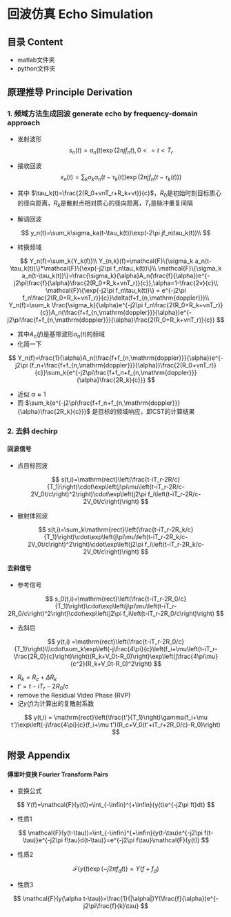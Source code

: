 # 回波仿真 Echo Simulation

## 目录 Content

* matlab文件夹
* python文件夹

## 原理推导 Principle Derivation

### 1. 频域方法生成回波 generate echo by frequency-domain approach

- 发射波形 
  $$
  s_n(t)=a_n(t)\exp(2\pi jf_nt),0<=t<T_r
  $$

- 接收回波 
  $$
  x_n(t)=\sum_k\sigma_k a_n(t-\tau_k(t))\exp(2\pi jf_n(t-\tau_k(t)))
  $$

- 其中 $\tau_k(t)=\frac{2(R_0+vnT_r+R_k+vt)}{c}$，$R_0$是初始时刻目标质心的径向距离，$R_k$是散射点相对质心的径向距离，$T_r$是脉冲重复间隔

- 解调回波

$$
y_n(t)=\sum_k\sigma_ka(t-\tau_k(t))\exp(-2\pi jf_n\tau_k(t))\\
$$

- 转换频域

$$
Y_n(f)=\sum_k{Y_k(f)}\\
Y_{n,k}(f)=\mathcal{F}\{\sigma_k a_n(t-\tau_k(t))\}*\mathcal{F}\{\exp(-j2\pi f_n\tau_k(t))\}\\
\mathcal{F}\{\sigma_k a_n(t-\tau_k(t))\}=\frac{\sigma_k}{\alpha}A_n(\frac{f}{\alpha})e^{-j2\pi\frac{f}{\alpha}\frac{2(R_0+R_k+vnT_r)}{c}},\alpha=1-\frac{2v}{c}\\
\mathcal{F}\{\exp(-j2\pi f_n\tau_k(t))\} = e^{-j2\pi f_n\frac{2(R_0+R_k+vnT_r)}{c}}\delta(f+f_{n,\mathrm{doppler}})\\
Y_n(f)=\sum_k \frac{\sigma_k}{\alpha}e^{-j2\pi f_n\frac{2(R_0+R_k+vnT_r)}{c}}A_n(\frac{f+f_{n,\mathrm{doppler}}}{\alpha})e^{-j2\pi\frac{f+f_{n,\mathrm{doppler}}}{\alpha}\frac{2(R_0+R_k+vnT_r)}{c}}
$$

- 其中$A_n(f)$是基带波形$a_n(t)$的频域
- 化简一下

$$
Y_n(f)=\frac{1}{\alpha}A_n(\frac{f+f_{n,\mathrm{doppler}}}{\alpha})e^{-j2\pi (f_n+\frac{f+f_{n,\mathrm{doppler}}}{\alpha})\frac{2(R_0+vnT_r)}{c}}\sum_k{e^{-j2\pi\frac{f+f_n+f_{n,\mathrm{doppler}}}{\alpha}\frac{2R_k}{c}}}
$$

- 近似 $\alpha\approx 1$
- 而 $\sum_k{e^{-j2\pi\frac{f+f_n+f_{n,\mathrm{doppler}}}{\alpha}\frac{2R_k}{c}}}$ 是目标的频域响应，即CST的计算结果

### 2. 去斜 dechirp

#### 回波信号

- 点目标回波

$$
s(t,i)=\mathrm{rect}\left(\frac{t-iT_r-2R/c}{T_1}\right)\cdot\exp\left(j\pi\mu\left(t-iT_r-2R/c-2V_0t/c\right)^2\right)\cdot\exp\left(j2\pi f_i\left(t-iT_r-2R/c-2V_0t/c\right)\right)
$$

- 散射体回波

$$
s(t,i)=\sum_k\mathrm{rect}\left(\frac{t-iT_r-2R_k/c}{T_1}\right)\cdot\exp\left(j\pi\mu\left(t-iT_r-2R_k/c-2V_0t/c\right)^2\right)\cdot\exp\left(j2\pi f_i\left(t-iT_r-2R_k/c-2V_0t/c\right)\right)
$$

#### 去斜信号

- 参考信号

$$
s_0(t,i)=\mathrm{rect}\left(\frac{t-iT_r-2R_0/c}{T_1}\right)\cdot\exp\left(j\pi\mu\left(t-iT_r-2R_0/c\right)^2\right)\cdot\exp\left(j2\pi f_i\left(t-iT_r-2R_0/c\right)\right)
$$

- 去斜后

$$
y(t,i) =\mathrm{rect}\left(\frac{t-iT_r-2R_0/c}{T_1}\right)\\\cdot\sum_k\exp\left(-j\frac{4\pi}{c}\left(f_i+\mu\left(t-iT_r-\frac{2R_0}{c}\right)\right)(R_k+V_0t-R_0)\right)\exp\left(j\frac{4\pi\mu}{c^2}(R_k+V_0t-R_0)^2\right)
$$

- $R_k=R_c+\Delta R_k$
- $t'=t-iT_r-2R_0/c$
- remove the Residual Video Phase (RVP)
- 记$\gamma(f)$为计算出的复散射系数

$$
y(t,i) = \mathrm{rect}\left(\frac{t'}{T_1}\right)\gamma(f_i+\mu t')\exp\left(-j\frac{4\pi}{c}(f_i+\mu t')(R_c+V_0(t'+iT_r+2R_0/c)-R_0)\right)
$$



## 附录 Appendix

#### 傅里叶变换 Fourier Transform Pairs

- 变换公式

$$
Y(f)=\mathcal{F}(y(t))=\int_{-\infin}^{+\infin}{y(t)e^{-j2\pi ft}dt}
$$

- 性质1

$$
\mathcal{F}(y(t-\tau))=\int_{-\infin}^{+\infin}{y(t-\tau)e^{-j2\pi f(t-\tau)}e^{-j2\pi f\tau}d(t-\tau)}=e^{-j2\pi f\tau}\mathcal{F}(y(t))
$$

- 性质2

$$
\mathcal{F}(y(t)\exp(-j2\pi f_d t))=Y(f+f_d)
$$

- 性质3

$$
\mathcal{F}(y(\alpha t-\tau))=\frac{1}{|\alpha|}Y(\frac{f}{\alpha})e^{-j2\pi\frac{f}{k}\tau}
$$

